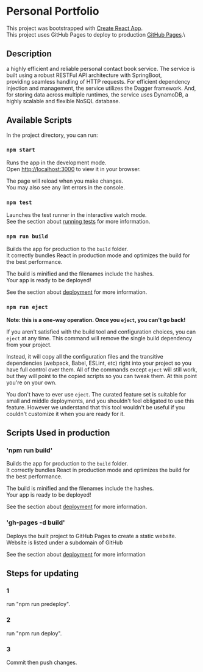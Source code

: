 # Personal Portfolio

This project was bootstrapped with [Create React App](https://github.com/facebook/create-react-app).\
This project uses GitHub Pages to deploy to production [GitHub Pages](https://github.com/AndrewL14/AndrewLam14.github.io.git).\

## Description

a highly efficient and reliable personal contact book service. The service is built using a robust RESTFul API architecture with SpringBoot,\
providing seamless handling of HTTP requests. For efficient dependency injection and management, the service utilizes the Dagger framework. And,\
for storing data across multiple runtimes, the service uses DynamoDB, a highly scalable and flexible NoSQL database.

## Available Scripts

In the project directory, you can run:

### `npm start`

Runs the app in the development mode.\
Open [http://localhost:3000](http://localhost:3000) to view it in your browser.

The page will reload when you make changes.\
You may also see any lint errors in the console.

### `npm test`

Launches the test runner in the interactive watch mode.\
See the section about [running tests](https://facebook.github.io/create-react-app/docs/running-tests) for more information.

### `npm run build`

Builds the app for production to the `build` folder.\
It correctly bundles React in production mode and optimizes the build for the best performance.

The build is minified and the filenames include the hashes.\
Your app is ready to be deployed!

See the section about [deployment](https://facebook.github.io/create-react-app/docs/deployment) for more information.

### `npm run eject`

**Note: this is a one-way operation. Once you `eject`, you can't go back!**

If you aren't satisfied with the build tool and configuration choices, you can `eject` at any time. This command will remove the single build dependency from your project.

Instead, it will copy all the configuration files and the transitive dependencies (webpack, Babel, ESLint, etc) right into your project so you have full control over them. All of the commands except `eject` will still work, but they will point to the copied scripts so you can tweak them. At this point you're on your own.

You don't have to ever use `eject`. The curated feature set is suitable for small and middle deployments, and you shouldn't feel obligated to use this feature. However we understand that this tool wouldn't be useful if you couldn't customize it when you are ready for it.

## Scripts Used in production

### 'npm run build'

Builds the app for production to the `build` folder.\
It correctly bundles React in production mode and optimizes the build for the best performance.

The build is minified and the filenames include the hashes.\
Your app is ready to be deployed!

See the section about [deployment](https://facebook.github.io/create-react-app/docs/deployment) for more information.

### 'gh-pages -d build'

Deploys the built project to GitHub Pages to create a static website.\
Website is listed under a subdomain of GitHub

See the section about [deployment](https://docs.github.com/en/pages) for more information

## Steps for updating

### 1

run "npm run predeploy".

### 2

run "npm run deploy".

### 3

Commit then push changes.
